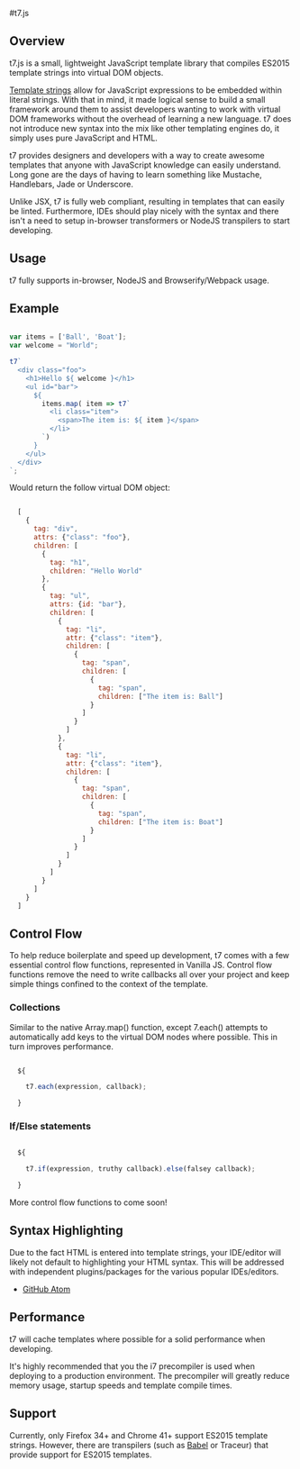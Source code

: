 #t7.js

## Overview

t7.js is a small, lightweight JavaScript template library that compiles ES2015 template strings into virtual DOM objects.

[Template strings](https://developer.mozilla.org/en-US/docs/Web/JavaScript/Reference/template_strings)
allow for JavaScript expressions to be embedded within literal strings. With that in mind,
it made logical sense to build a small framework around them to assist developers
wanting to work with virtual DOM frameworks without the overhead of learning a new
language. t7 does not introduce new syntax into the mix like
other templating engines do, it simply uses pure JavaScript and HTML.

t7 provides designers and developers with a way to create awesome
templates that anyone with JavaScript knowledge can easily understand.
Long gone are the days of having to learn something like Mustache, Handlebars, Jade or Underscore.

Unlike JSX, t7 is fully web compliant, resulting in templates that can easily be linted.
Furthermore, IDEs should play nicely with the syntax and there isn't a need to setup
in-browser transformers or NodeJS transpilers to start developing.


## Usage

t7 fully supports in-browser, NodeJS and Browserify/Webpack usage.

## Example

```javascript

var items = ['Ball', 'Boat'];
var welcome = "World";

t7`
  <div class="foo">
    <h1>Hello ${ welcome }</h1>
    <ul id="bar">
      ${
        items.map( item => t7`
          <li class="item">
            <span>The item is: ${ item }</span>
          </li>
        `)
      }
    </ul>
  </div>
`;
```

Would return the follow virtual DOM object:

```javascript

  [
    {
      tag: "div",
      attrs: {"class": "foo"},
      children: [
        {
          tag: "h1",
          children: "Hello World"
        },
        {
          tag: "ul",
          attrs: {id: "bar"},
          children: [
            {
              tag: "li",
              attr: {"class": "item"},
              children: [
                {
                  tag: "span",
                  children: [
                    {
                      tag: "span",
                      children: ["The item is: Ball"]
                    }
                  ]
                }
              ]
            },
            {
              tag: "li",
              attr: {"class": "item"},
              children: [
                {
                  tag: "span",
                  children: [
                    {
                      tag: "span",
                      children: ["The item is: Boat"]
                    }
                  ]
                }
              ]
            }
          ]
        }
      ]
    }
  ]

```

## Control Flow

To help reduce boilerplate and speed up development, t7 comes with a few essential
control flow functions, represented in Vanilla JS. Control flow functions remove
the need to write callbacks all over your project and keep simple things confined
to the context of the template.

### Collections

Similar to the native Array.map() function, except 7.each() attempts to automatically
add keys to the virtual DOM nodes where possible. This in turn improves performance.

```javascript

  ${

    t7.each(expression, callback);

  }

```

### If/Else statements

```javascript

  ${

    t7.if(expression, truthy callback).else(falsey callback);

  }

```

More control flow functions to come soon!

## Syntax Highlighting

Due to the fact HTML is entered into template strings, your IDE/editor will likely not default to highlighting your HTML syntax. This will be addressed with independent plugins/packages for the various popular IDEs/editors.

- [GitHub Atom](https://atom.io/packages/t7)

## Performance

t7 will cache templates where possible for a solid performance when developing.

It's highly recommended that you the i7 precompiler is used when deploying to a production
environment. The precompiler will greatly reduce memory usage, startup speeds and
template compile times.

## Support

Currently, only Firefox 34+ and Chrome 41+ support ES2015 template strings. However,
there are transpilers (such as [Babel](https://babeljs.io/) or Traceur) that provide support for ES2015 templates.
